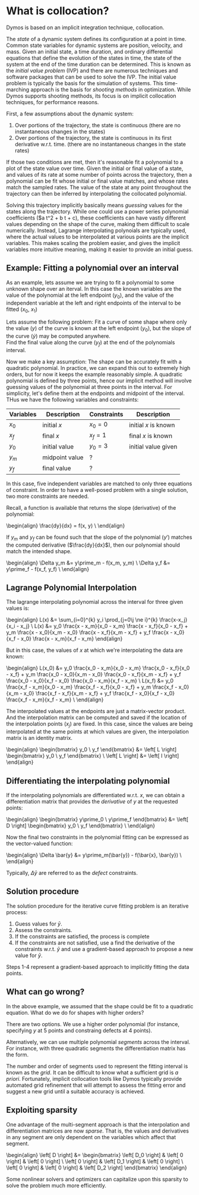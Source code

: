 # What is collocation?

Dymos is based on an implicit integration technique, collocation.

The _state_ of a dynamic system defines its configuration at a point in time.
Common state variables for dynamic systems are position, velocity, and mass.
Given an initial state, a time duration, and ordinary differential equations that define the evolution of the states in time, the state of the system at the end of the time duration can be determined.
This is known as the _initial value problem_ (IVP) and there are numerous techniques and software packages that can be used to solve the IVP.
The initial value problem is typically the basis for the simulation of systems.
This time-marching approach is the basis for _shooting methods_ in optimization.
While Dymos supports shooting methods, its focus is on implicit collocation techniques, for performance reasons.

First, a few assumptions about the dynamic system:

1. Over portions of the trajectory, the state is continuous (there are no instantaneous changes in the states)
2. Over portions of the trajectory, the state is continuous in its first derivative w.r.t. time. (there are no instantaneous changes in the state rates)

If those two conditions are met, then it's reasonable fit a polynomial to a plot of the state value over time.
Given the initial or final value of a state, and values of its rate at some number of points across the trajectory, then a polynomial can be fit whose initial or final value matches, and whose rates match the sampled rates.
The value of the state at any point throughout the trajectory can then be inferred by interpolating the collocated polynomial.

Solving this trajectory implicitly basically means _guessing_ values for the states along the trajectory.
While one could use a power series polynomial coefficients ($a t^2 + b t + c), these coefficients can have vastly different values depending on the shape of the curve, making them difficult to scale numerically.
Instead, Lagrange interpolating polynoials are typically used, where the actual values to be interpolated at various points are the implicit variables.
This makes scaling the problem easier, and gives the implicit variables more intuitive meaning, making it easier to provide an initial guess.

## Example:  Fitting a polynomial over an interval

As an example, lets assume we are trying to fit a polynomial to some unknown shape over an iterval.
In this case the known variables are the value of the polynomial at the left endpoint ($y_0$), and the value of the independent variable at the left and right endpoints of the interval to be fitted ($x_0$, $x_1$)

Lets assume the following problem:  Fit a curve of some shape where only the value ($y$) of the curve is known at the left endpoint ($y_0$), but the slope of the curve ($\dot{y}$) may be computed anywhere.  
Find the final value along the curve $(y_f)$ at the end of the polynomials interval.

Now we make a key assumption:  The shape can be accurately fit with a quadratic polynomial.
In practice, we can expand this out to extremely high orders, but for now it keeps the example reasonably simple.
A quadratic polynomial is defined by three points, hence our implicit method will involve guessing values of the polynomial at three points in the interval.
For simplicity, let's define them at the endpoints and midpoint of the interval.
THus we have the following variables and constraints:


| Variables  | Description     | Constraints    | Description            |
|------------|-----------------|----------------|------------------------|
| $x_0$      | initial $x$     | $x_0 = 0$      | initial $x$ is known   |
| $x_f$      | final $x$       | $x_f = 1$      | final $x$ is known     |
| $y_0$      | initial value   | $y_0 = 3$      | initial value given    |
| $y_m$      | midpoint value  | ?              |                        |
| $y_f$      | final value     | ?              |                        |

In this case, five independent variables are matched to only three equations of constraint.
In order to have a well-posed problem with a single solution, two more constraints are needed.

Recall, a function is available that returns the slope (derivative) of the polynomial:

\begin{align}
    \frac{dy}{dx} = f(x, y) \\
\end{align}

If $y_m$ and $y_f$ can be found such that the slope of the polynomial ($y\prime$) matches the computed derivative ($\frac{dy}{dx}$), then our polynomial should match the intended shape.

\begin{align}
    \Delta y_m &= y\prime_m - f(x_m, y_m) \\
    \Delta y_f &= y\prime_f - f(x_f, y_f) \\
\end{align}

## Lagrange Polynomial Interpolation

The lagrange interpolating polynomial across the interval for three given values is:

\begin{align}
  L(x) &= \sum_{i=0}^{k} y_i \prod_{j=0\\j \ne i}^{k} \frac{x-x_j}{x_i - x_j} \\
  L(x) &= y_0 \frac{x - x_m}{x_0 - x_m} \frac{x - x_f}{x_0 - x_f} +
          y_m \frac{x - x_0}{x_m - x_0} \frac{x - x_f}{x_m - x_f} +
          y_f \frac{x - x_0}{x_f - x_0} \frac{x - x_m}{x_f - x_m}
\end{align}

But in this case, the values of $x$ at which we're interpolating the data are known:

\begin{align}
  L(x_0) &= y_0 \frac{x_0 - x_m}{x_0 - x_m} \frac{x_0 - x_f}{x_0 - x_f} +
            y_m \frac{x_0 - x_0}{x_m - x_0} \frac{x_0 - x_f}{x_m - x_f} +
            y_f \frac{x_0 - x_0}{x_f - x_0} \frac{x_0 - x_m}{x_f - x_m} \\
  L(x_f) &= y_0 \frac{x_f - x_m}{x_0 - x_m} \frac{x_f - x_f}{x_0 - x_f} +
            y_m \frac{x_f - x_0}{x_m - x_0} \frac{x_f - x_f}{x_m - x_f} +
            y_f \frac{x_f - x_0}{x_f - x_0} \frac{x_f - x_m}{x_f - x_m} \\
\end{align}

The interpolated values at the endpoints are just a matrix-vector product.
And the interpolation matrix can be computed and saved if the location of the interpolation points ($x_j$) are fixed.
In this case, since the values are being interpolated at the same points at which values are given, the interpolation matrix is an identity matrix.

\begin{align}
   \begin{bmatrix} y_0 \\ y_f \end{bmatrix} &= \left[ L \right] \begin{bmatrix} y_0 \\ y_f \end{bmatrix} \\
   \left[ L \right] &= \left[ I \right]
\end{align}

## Differentiating the interpolating polynomial

If the interpolating polynomials are differentiated w.r.t. $x$, we can obtain a differentiation matrix that provides the _derivative_ of $y$ at the requested points:

\begin{align}
   \begin{bmatrix} y\prime_0 \\ y\prime_f \end{bmatrix} &= \left[ D \right] \begin{bmatrix} y_0 \\ y_f \end{bmatrix} \\
\end{align}

Now the final two constraints in the polynomial fitting can be expressed as the vector-valued function:

\begin{align}
    \Delta \bar{y} &= y\prime_m(\bar{y}) - f(\bar{x}, \bar{y}) \\
\end{align}

Typically, $\Delta \bar{y}$ are referred to as the _defect_ constraints.

## Solution procedure

The solution procedure for the iterative curve fitting problem is an iterative process:

1. Guess values for $\bar{y}$.
2. Assess the constraints.
3. If the constraints are satisfied, the process is complete
4. If the constraints are not satisfied, use a find the derivative of the constraints w.r.t. $\bar{y}$ and use a gradient-based approach to propose a new value for $\bar{y}$.

Steps 1-4 represent a gradient-based approach to implicitly fitting the data points.

## What can go wrong?

In the above example, we assumed that the shape could be fit to a quadratic equation.
What do we do for shapes with higher orders?

There are two options.
We use a higher order polynomial (for instance, specifying $y$ at 5 points and constraing defects at 4 points).

Alternatively, we can use multiple polynomial _segments_ across the interval.  
For instance, with three quadratic segments the differentiation matrix has the form.

The number and order of segments used to represent the fitting interval is known as the _grid_.
It can be difficult to know what a sufficient grid is _a priori_.
Fortunately, implicit collocation tools like Dymos typically provide automated grid refinement that will attempt to assess the fitting error and suggest a new grid until a suitable accuracy is achieved.

## Exploiting sparsity

One advantage of the multi-segment approach is that the interpolation and differentiation matrices are now _sparse_.
That is, the values and derivatives in any segment are only dependent on the variables which affect that segment.

\begin{align}
\left[ D \right] &=
\begin{bmatrix}
  \left[ D_0 \right] & \left[ 0 \right] & \left[ 0 \right] \\
  \left[ 0 \right] & \left[ D_1 \right] & \left[ 0 \right] \\
  \left[ 0 \right] & \left[ 0 \right] & \left[ D_2 \right]
\end{bmatrix}
\end{align}

Some nonlinear solvers and optimizers can capitalize upon this sparsity to solve the problem much more efficiently.
